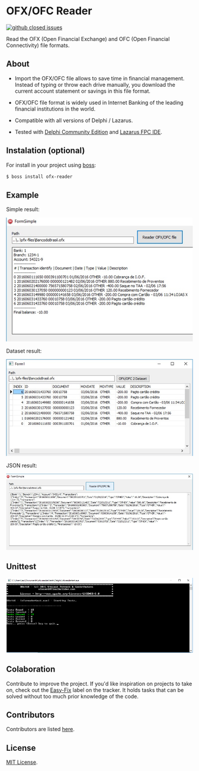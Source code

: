 # OFX/OFC Reader
[![github closed issues](https://img.shields.io/github/issues-closed-raw/leogregianin/ofx-reader.svg?style=flat-square)](https://github.com/leogregianin/ofx-reader/issues?q=is%3Aissue+is%3Aclosed)

Read the OFX (Open Financial Exchange) and OFC (Open Financial Connectivity) file formats.

About
-------

   * Import the OFX/OFC file allows to save time in financial management. Instead of typing or throw each drive manually, you download the current account statement or savings in this file format.

   * OFX/OFC file format is widely used in Internet Banking of the leading financial institutions in the world.

   * Compatible with all versions of Delphi / Lazarus. 
   
   * Tested with [Delphi Community Edition](https://www.embarcadero.com/products/delphi/starter/promotional-download) and [Lazarus FPC IDE](https://www.lazarus-ide.org).
 
Instalation (optional)
-------
For install in your project using [boss](https://github.com/HashLoad/boss):
``` sh
$ boss install ofx-reader
``` 
 
Example
-------

Simple result:

![example1](samples/simple.jpg)


Dataset result:

![example2](samples/dataset.jpg)


JSON result:

![example3](samples/json.jpg)


Unittest
-------

![dunit](tests/tests.png)


Colaboration
-------

Contribute to improve the project. If you'd like inspiration on projects to take on, check out the [Easy-Fix](https://github.com/leogregianin/ofx-reader/issues) label on the tracker. It holds tasks that can be solved without too much prior knowledge of the code.


Contributors
-------

Contributors are listed [here](https://github.com/leogregianin/ofx-reader/graphs/contributors).


License
-------

[MIT License](LICENSE).
